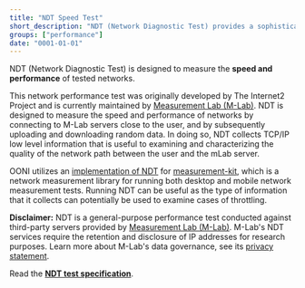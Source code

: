 ```yaml
---
title: "NDT Speed Test"
short_description: "NDT (Network Diagnostic Test) provides a sophisticated speed and diagnostic test for understanding the performance of your network"
groups: ["performance"]
date: "0001-01-01"
---
```


NDT (Network Diagnostic Test) is designed to measure the **speed and
performance** of tested networks.

This network performance test was originally developed by The Internet2 Project
and is currently maintained by [Measurement Lab
(M-Lab)](http://www.measurementlab.net/tools/ndt/). NDT is designed to measure
the speed and performance of networks by connecting to M-Lab servers close to
the user, and by subsequently uploading and downloading random data. In doing
so, NDT collects TCP/IP low level information that is useful to examining and
characterizing the quality of the network path between the user and the mLab
server.

OONI utilizes an [implementation of NDT](https://github.com/measurement-kit/measurement-kit/tree/master/src/libmeasurement_kit/ndt)
for [measurement-kit](https://github.com/measurement-kit/measurement-kit),
which is a network measurement library for running both desktop and mobile
network measurement tests. Running NDT can be useful as the
type of information that it collects can potentially be used to examine cases
of throttling.

**Disclaimer:** NDT is a general-purpose performance test conducted against third-party servers provided by [Measurement Lab (M-Lab)](https://www.measurementlab.net/). M-Lab's NDT services require the
retention and disclosure of IP addresses for research purposes. Learn more about
M-Lab's data governance, see its [privacy statement](https://www.measurementlab.net/privacy/).

Read the **[NDT test specification](https://github.com/ooni/spec/blob/master/nettests/ts-022-ndt.md)**.
